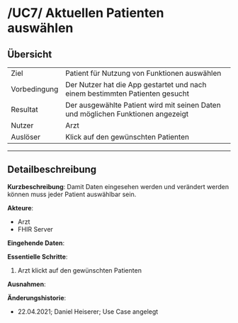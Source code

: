 # /UC7/ Aktuellen Patienten auswählen
## Übersicht
  |||
 ---------------|---------------------------------------------------------------
  Ziel          | Patient für Nutzung von Funktionen auswählen
  Vorbedingung  | Der Nutzer hat die App gestartet und nach einem bestimmten Patienten gesucht
  Resultat      | Der ausgewählte Patient wird mit seinen Daten und möglichen Funktionen angezeigt
  Nutzer        | Arzt
  Auslöser      | Klick auf den gewünschten Patienten
  ------------------------------------------------------------------------------
## Detailbeschreibung
**Kurzbeschreibung**: Damit Daten eingesehen werden und verändert werden können muss jeder Patient auswählbar sein.

**Akteure**:
* Arzt
* FHIR Server

**Eingehende Daten**:

**Essentielle Schritte**: 
1. Arzt klickt auf den gewünschten Patienten

**Ausnahmen**:

**Änderungshistorie**:
* 22.04.2021; Daniel Heiserer; Use Case angelegt

